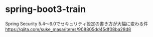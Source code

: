 # spring-boot3-train

Spring Security 5.4〜6.0でセキュリティ設定の書き方が大幅に変わる件
https://qiita.com/suke_masa/items/908805dd45df08ba28d8

